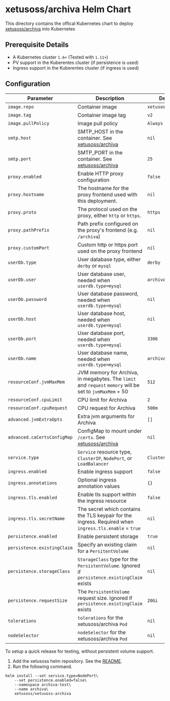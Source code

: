 # xetusoss/archiva Helm Chart

This directory contains the offical Kubernetes chart to deploy [xetusoss/archiva](https://github.com/xetus-oss/docker-archiva) into Kubernetes

## Prerequisite Details

* A Kubernetes cluster `1.6+` (Tested with `1.11+`)
* PV support in the Kuberentes cluster (if persistence is used)
* Ingress support in the Kuberentes cluster (if ingress is used)

## Configuration

| Parameter                       | Description                                                                                                      | Default            |
|---------------------------------|------------------------------------------------------------------------------------------------------------------|--------------------|
| `image.repo`                    | Container image                                                                                                  | `xetusoss/archiva` |
| `image.tag`                     | Container image tag                                                                                              | `v2`               |
| `image.pullPolicy`              | Image pull policy                                                                                                | `Always`           |
| `smtp.host`                     | SMTP_HOST in the container. See [xetusoss/archiva](https://github.com/xetus-oss/docker-archiva)                  | `nil`              |
| `smtp.port`                     | SMTP_PORT in the container. See [xetusoss/archiva](https://github.com/xetus-oss/docker-archiva)                  | `25`               |
| `proxy.enabled`                 | Enable HTTP proxy configuration                                                                                  | `false`            |
| `proxy.hostname`                | The hostname for the proxy frontend used with this deployment.                                                   | `nil`              |
| `proxy.proto`                   | The protocol used on the proxy, either `http` or `https`.                                                        | `https`            |
| `proxy.pathPrefix`              | Path prefix configured on the proxy's frontend (e.g. `/archiva`)                                                 | `nil`              |
| `proxy.customPort`              | Custom http or https port used on the proxy frontend                                                             | `nil`              |
| `userDb.type`                   | User database type, either `derby` or `mysql`                                                                    | `derby`            |
| `userDb.user`                   | User database user, needed when `userdb.type=mysql`                                                              | `archiva`          |
| `userDb.password`               | User database password, needed when `userdb.type=mysql`                                                          | `nil`              |
| `userDb.host`                   | User database host, needed when `userdb.type=mysql`                                                              | `nil`              |
| `userDb.port`                   | User database port, needed when `userdb.type=mysql`                                                              | `3306`             |
| `userDb.name`                   | User database name, needed when `userdb.type=mysql`                                                              | `archiva`          |
| `resourceConf.jvmMaxMem`        | JVM memory for Archiva, in megabytes. The `limit` and `request` `memory` will be set to `jvmMaxMem` + 50         | `512`              |
| `resourceConf.cpuLimit`         | CPU limit for Archiva                                                                                            | `2`                |
| `resourceConf.cpuRequest`       | CPU request for Archiva                                                                                          | `500m`             |
| `advanced.jvmExtraOpts`         | Extra jvm arguments for Archiva                                                                                  | `[]`               |
| `advanced.caCertsConfigMap`     | ConfigMap to mount under `/certs`. See [xetusoss/archiva](https://github.com/xetus-oss/docker-archiva)           | `nil`              |
| `service.type`                  | `Service` resource type, `ClusterIP`, `NodePort`, or `LoadBalancer`                                              | `ClusterIP`        |
| `ingress.enabled`               | Enable ingress support                                                                                           | `false`            |
| `ingress.annotations`           | Optional ingress annotation values                                                                               | `{}`               |
| `ingress.tls.enabled`           | Enable tls support within the ingress resource                                                                   | `false`            |
| `ingress.tls.secretName`        | The secret which contains the TLS keypair for the ingress. Required when `ingress.tls.enable` = `true`           | `nil`              |
| `persistence.enabled`           | Enable persistent storage                                                                                        | `true`             |
| `persistence.existingClaim`     | Specify an existing claim for a `PersitentVolume`                                                                | `nil`              |
| `persistence.storageClass`      | `StorageClass` type for the `PersistentVolume`. Ignored if `persistence.existingClaim` exists                    | `nil`              |
| `persistence.requestSize`       | The `PersistentVolume` request size. Ignored if `persistence.existingClaim` exists                               | `20Gi`             |
| `tolerations`                   | `tolerations` for the xetusoss/archiva `Pod`                                                                     | `nil`              |
| `nodeSelector`                  | `nodeSelector` for the xetusoss/archiva `Pod`                                                                    | `nil`              |


To setup a quick release for testing, without persistent volume support.

1. Add the xetusoss helm repository. See the [README](../README.md).
2. Run the following command.

```
helm install --set service.type=NodePort\
    --set persistence.enabled=false\
    --namespace archiva-test\
    --name archiva\
    xetusoss/xetusoss-archiva

```
